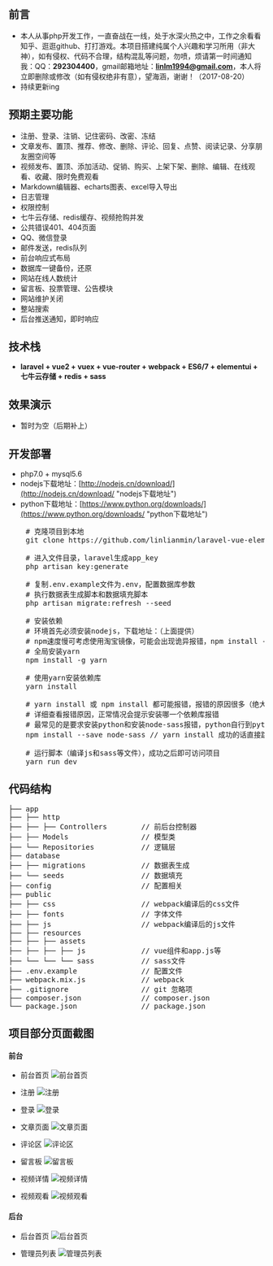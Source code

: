 ## 前言 ##
- 本人从事php开发工作，一直奋战在一线，处于水深火热之中，工作之余看看知乎、逛逛github、打打游戏。本项目搭建纯属个人兴趣和学习所用（非大神），如有侵权、代码不合理，结构混乱等问题，勿喷，烦请第一时间通知我：QQ：**292304400**，gmail邮箱地址：**linlm1994@gmail.com**，本人将立即删除或修改（如有侵权绝非有意），望海涵，谢谢！（2017-08-20）
- 持续更新ing
## 预期主要功能 ##
- 注册、登录、注销、记住密码、改密、冻结
- 文章发布、置顶、推荐、修改、删除、评论、回复、点赞、阅读记录、分享朋友圈空间等
- 视频发布、置顶、添加活动、促销、购买、上架下架、删除、编辑、在线观看、收藏、限时免费观看
- Markdown编辑器、echarts图表、excel导入导出
- 日志管理
- 权限控制
- 七牛云存储、redis缓存、视频抢购并发
- 公共错误401、404页面
- QQ、微信登录
- 邮件发送，redis队列
- 前台响应式布局
- 数据库一键备份，还原
- 网站在线人数统计
- 留言板、投票管理、公告模块
- 网站维护关闭
- 整站搜索
- 后台推送通知，即时响应

## 技术栈 ##
- **laravel + vue2 + vuex + vue-router + webpack + ES6/7 + elementui + 七牛云存储 + redis + sass**

## 效果演示 ##
- 暂时为空（后期补上）

## 开发部署 ##
- php7.0 + mysql5.6
- nodejs下载地址：[http://nodejs.cn/download/](http://nodejs.cn/download/ "nodejs下载地址")
- python下载地址：[https://www.python.org/downloads/](https://www.python.org/downloads/ "python下载地址")
<pre>
    # 克隆项目到本地
    git clone https://github.com/linlianmin/laravel-vue-element.git

    # 进入文件目录，laravel生成app_key
    php artisan key:generate

    # 复制.env.example文件为.env，配置数据库参数
    # 执行数据表生成脚本和数据填充脚本
    php artisan migrate:refresh --seed

    # 安装依赖
    # 环境首先必须安装nodejs，下载地址：（上面提供）
    # npm速度慢可考虑使用淘宝镜像，可能会出现诡异报错，npm install --registry=https://registry.npm.taobao.org
    # 全局安装yarn
    npm install -g yarn

    # 使用yarn安装依赖库
    yarn install

    # yarn install 或 npm install 都可能报错，报错的原因很多（绝大部分是自身系统配置和墙的原因）
    # 详细查看报错原因，正常情况会提示安装哪一个依赖库报错
    # 最常见的是要求安装python和安装node-sass报错，python自行到python官网下载安装包安装即可（2.0版本以上），下载地址：（上面提供），node-sass报错的话安装淘宝镜像之后重新执行
    npm install --save node-sass // yarn install 成功的话直接跳过此步奏

    # 运行脚本（编译js和sass等文件），成功之后即可访问项目
    yarn run dev
</pre>

## 代码结构 ##
<pre>
├── app
├── ├── http
├── ├── ├── Controllers        // 前后台控制器
├── ├── Models                 // 模型类
├── └── Repositories           // 逻辑层
├── database
├── ├── migrations             // 数据表生成
├── └── seeds                  // 数据填充
├── config                     // 配置相关
├── public
├── ├── css                    // webpack编译后的css文件
├── ├── fonts                  // 字体文件
├── ├── js                     // webpack编译后的js文件
├── ├── resources
├── ├── ├── assets
├── ├── ├── ├── js             // vue组件和app.js等
├── └── └── └── sass           // sass文件
├── .env.example               // 配置文件
├── webpack.mix.js             // webpack
├── .gitignore                 // git 忽略项
├── composer.json              // composer.json
└── package.json               // package.json
</pre>

## 项目部分页面截图 ##
#### 前台 ####
- 前台首页
![前台首页](https://raw.githubusercontent.com/linlianmin/laravel-vue-element/master/public/github-images/frontend-index.png)

- 注册
![注册](http://ows8onpla.bkt.clouddn.comhttps://raw.githubusercontent.com/linlianmin/laravel-vue-element/master/public/github-images/frontend-register.png)

- 登录
![登录](https://raw.githubusercontent.com/linlianmin/laravel-vue-element/master/public/github-images/frontend-login.png)

- 文章页面
![文章页面](https://raw.githubusercontent.com/linlianmin/laravel-vue-element/master/public/github-images/frontend-article.png)

- 评论区
![评论区](https://raw.githubusercontent.com/linlianmin/laravel-vue-element/master/public/github-images/frontend-interactive.png)

- 留言板
![留言板](https://raw.githubusercontent.com/linlianmin/laravel-vue-element/master/public/github-images/frontend-leave.png)

- 视频详情
![视频详情](https://raw.githubusercontent.com/linlianmin/laravel-vue-element/master/public/github-images/frontend-video-detail.png)

- 视频观看
![视频观看](https://raw.githubusercontent.com/linlianmin/laravel-vue-element/master/public/github-images/frontend-video-play.png)

#### 后台 ####
- 后台首页
![后台首页](https://raw.githubusercontent.com/linlianmin/laravel-vue-element/master/public/github-images/backend-index.png)

- 管理员列表
![管理员列表](https://raw.githubusercontent.com/linlianmin/laravel-vue-element/master/public/github-images/backend-admin.png)